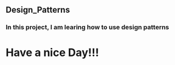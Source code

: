 ## Design_Patterns
### In this project, I am learing how to use design patterns
# Have a nice Day!!!
